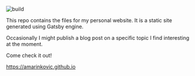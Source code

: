 ![build](https://github.com/amarinkovic/amarinkovic.github.io/actions/workflows/main.yml/badge.svg)

This repo contains the files for my personal website. It is a static site generated using Gatsby engine.

Occasionally I might publish a blog post on a specific topic I find interesting at the moment.

Come check it out!

https://amarinkovic.github.io